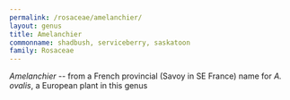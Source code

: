 ```yaml
---
permalink: /rosaceae/amelanchier/
layout: genus
title: Amelanchier
commonname: shadbush, serviceberry, saskatoon
family: Rosaceae
---
```


*Amelanchier* -- from a French provincial (Savoy in SE France) name for *A. ovalis*, a European plant in this genus
